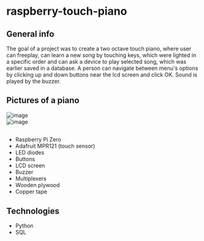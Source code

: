 # raspberry-touch-piano
## General info
The goal of a project was to create a two octave touch piano, where user can freeplay, can learn a new song by touching keys, which were lighted in a specific order and can ask a device to play selected song, which was earlier saved in a database. A person can navigate between menu's options by clicking up and down buttons near the lcd screen and click OK. Sound is played by the buzzer. 
## Pictures of a piano
![image](https://user-images.githubusercontent.com/53990881/154800390-b29e93ec-9e13-4745-a82d-19b5c930b371.png)  
![image](https://user-images.githubusercontent.com/53990881/154800424-a89220f4-2cae-484b-a8a0-a4582ff86efb.png)
## 
* Raspberry Pi Zero
* Adafruit MPR121 (touch sensor)
* LED diodes
* Buttons
* LCD screen
* Buzzer
* Multiplexers
* Wooden plywood
* Copper tape
## Technologies
* Python
* SQL
